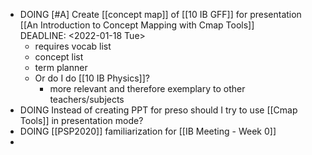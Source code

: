 - DOING [#A] Create [[concept map]] of [[10 IB GFF]] for presentation [[An Introduction to Concept Mapping with Cmap Tools]]  
  DEADLINE: <2022-01-18 Tue>
	- requires vocab list
	- concept list
	- term planner
	- Or do I do [[10 IB Physics]]?
		- more relevant and therefore exemplary to other teachers/subjects
- DOING Instead of creating PPT for preso should I try to use [[Cmap Tools]] in presentation mode?
- DOING [[PSP2020]] familiarization for [[IB Meeting - Week 0]]
-